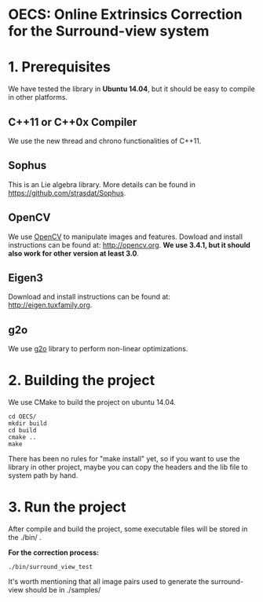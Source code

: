 # OECS: Online Extrinsics Correction for the Surround-view system

# 1. Prerequisites
We have tested the library in **Ubuntu 14.04**, but it should be easy to compile in other platforms.

## C++11 or C++0x Compiler
We use the new thread and chrono functionalities of C++11.

## Sophus
This is an Lie algebra library. More details can be found in https://github.com/strasdat/Sophus.

## OpenCV
We use [OpenCV](http://opencv.org) to manipulate images and features. Dowload and install instructions can be found at: http://opencv.org. **We use 3.4.1, but it should also work for other version at least 3.0**.

## Eigen3
Download and install instructions can be found at: http://eigen.tuxfamily.org.

## g2o
We use [g2o](https://github.com/RainerKuemmerle/g2o) library to perform non-linear optimizations.

# 2. Building the project
We use CMake to build the project on ubuntu 14.04.
```
cd OECS/
mkdir build
cd build
cmake ..
make
```
There has been no rules for "make install" yet, so if you want to use the library in other project, maybe you can copy the headers and the lib file to system path by hand.

# 3. Run the project
After compile and build the project, some executable files will be stored in the ./bin/ .


**For the correction process:**
```
./bin/surround_view_test  
```
It's worth mentioning that all image pairs used to generate the surround-view should be in ./samples/
